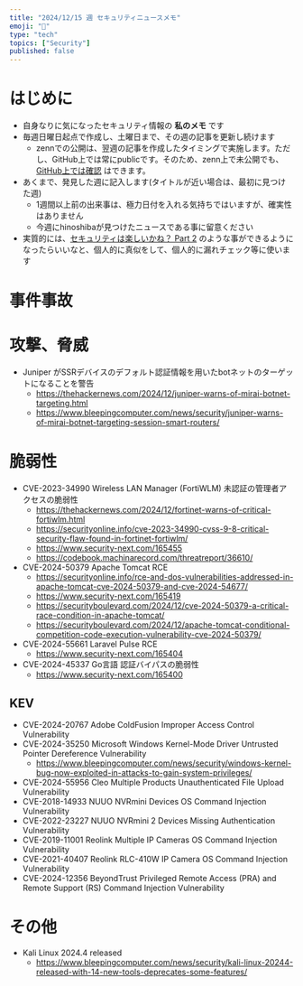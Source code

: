 ```yaml
---
title: "2024/12/15 週 セキュリティニュースメモ"
emoji: "🔖"
type: "tech"
topics: ["Security"]
published: false
---
```


# はじめに
* 自身なりに気になったセキュリティ情報の **私のメモ** です
* 毎週日曜日起点で作成し、土曜日まで、その週の記事を更新し続けます
    * zennでの公開は、翌週の記事を作成したタイミングで実施します。ただし、GitHub上では常にpublicです。そのため、zenn上で未公開でも、[GitHub上では確認](https://github.com/hinoshiba/zenn.dev/tree/main/articles) はできます。
* あくまで、発見した週に記入します(タイトルが近い場合は、最初に見つけた週)
    * 1週間以上前の出来事は、極力日付を入れる気持ちではいますが、確実性はありません
    * 今週にhinoshibaが見つけたニュースである事に留意ください
* 実質的には、[セキュリティは楽しいかね？ Part 2](https://negi.hatenablog.com/) のような事ができるようになったらいいなと、個人的に真似をして、個人的に漏れチェック等に使います

# 事件事故

# 攻撃、脅威

* Juniper がSSRデバイスのデフォルト認証情報を用いたbotネットのターゲットになることを警告
    * https://thehackernews.com/2024/12/juniper-warns-of-mirai-botnet-targeting.html
    * https://www.bleepingcomputer.com/news/security/juniper-warns-of-mirai-botnet-targeting-session-smart-routers/

# 脆弱性

* CVE-2023-34990 Wireless LAN Manager (FortiWLM) 未認証の管理者アクセスの脆弱性
    * https://thehackernews.com/2024/12/fortinet-warns-of-critical-fortiwlm.html
    * https://securityonline.info/cve-2023-34990-cvss-9-8-critical-security-flaw-found-in-fortinet-fortiwlm/
    * https://www.security-next.com/165455
    * https://codebook.machinarecord.com/threatreport/36610/
* CVE-2024-50379 Apache Tomcat RCE
    * https://securityonline.info/rce-and-dos-vulnerabilities-addressed-in-apache-tomcat-cve-2024-50379-and-cve-2024-54677/
    * https://www.security-next.com/165419
    * https://securityboulevard.com/2024/12/cve-2024-50379-a-critical-race-condition-in-apache-tomcat/
    * https://securityboulevard.com/2024/12/apache-tomcat-conditional-competition-code-execution-vulnerability-cve-2024-50379/
* CVE-2024-55661 Laravel Pulse RCE
    * https://www.security-next.com/165404
* CVE-2024-45337 Go言語 認証バイパスの脆弱性
    * https://www.security-next.com/165400

## KEV
* CVE-2024-20767 Adobe ColdFusion Improper Access Control Vulnerability
* CVE-2024-35250 Microsoft Windows Kernel-Mode Driver Untrusted Pointer Dereference Vulnerability
    * https://www.bleepingcomputer.com/news/security/windows-kernel-bug-now-exploited-in-attacks-to-gain-system-privileges/
* CVE-2024-55956 Cleo Multiple Products Unauthenticated File Upload Vulnerability
* CVE-2018-14933 NUUO NVRmini Devices OS Command Injection Vulnerability
* CVE-2022-23227 NUUO NVRmini 2 Devices Missing Authentication Vulnerability
* CVE-2019-11001 Reolink Multiple IP Cameras OS Command Injection Vulnerability
* CVE-2021-40407 Reolink RLC-410W IP Camera OS Command Injection Vulnerability
* CVE-2024-12356 BeyondTrust Privileged Remote Access (PRA) and Remote Support (RS) Command Injection Vulnerability

# その他

* Kali Linux 2024.4 released
    * https://www.bleepingcomputer.com/news/security/kali-linux-20244-released-with-14-new-tools-deprecates-some-features/
